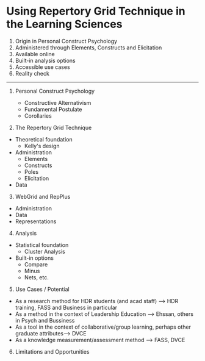 # Using Repertory Grid Technique in the Learning Sciences
1. Origin in Personal Construct Psychology
2. Administered through Elements, Constructs and Elicitation
3. Available online
4. Built-in analysis options
5. Accessible use cases
6. Reality check

---
1. Personal Construct Psychology
   - Constructive Alternativism
   - Fundamental Postulate
   - Corollaries

2. The Repertory Grid Technique
  - Theoretical foundation
      - Kelly's design
  - Administration
      - Elements
      - Constructs
      - Poles
      - Elicitation
  - Data

3.  WebGrid and RepPlus
  - Administration
  - Data
  - Representations

4. Analysis
  - Statistical foundation
    - Cluster Analysis
  - Built-in options
      - Compare
      - Minus
      - Nets, etc.

5.  Use Cases / Potential
  - As a research method for HDR students (and acad staff) --> HDR training, FASS and Business in particular
  - As a method in the context of Leadership Education --> Ehssan, others in Psych and Bussiness
  - As a tool in the context of collaborative/group learning, perhaps other graduate attributes--> DVCE
  - As a knowledge measurement/assessment method --> FASS, DVCE

6. Limitations and Opportunities
